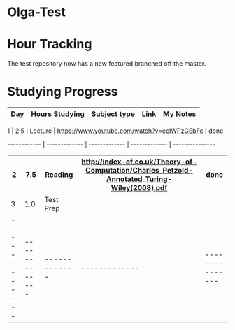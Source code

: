 # Olga-Test
# Hour Tracking







The test repository now has a new featured branched off the master.





# Studying Progress

Day | Hours Studying | Subject type | Link |My Notes |
------------ | ------------- | ------------- | ------------- | ---------------

1 | 2.5 | Lecture | https://www.youtube.com/watch?v=ecIWPzGEbFc | done

------------ | ------------- | ------------- | ------------- | ---------------

2 | 7.5 | Reading | http://index-of.co.uk/Theory-of-Computation/Charles_Petzold-Annotated_Turing-Wiley(2008).pdf | done
------------ | ------------- | ------------- | ------------- | ---------------
3 | 1.0 | Test Prep | 
------------ | ------------- | ------------- | ------------- | ---------------






